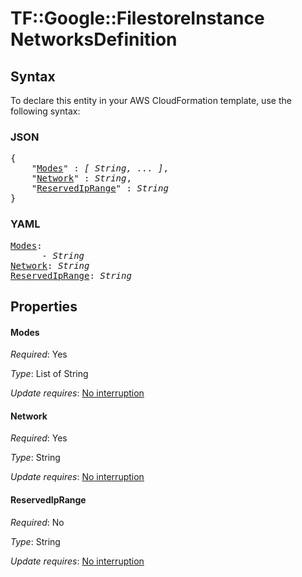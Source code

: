 # TF::Google::FilestoreInstance NetworksDefinition

## Syntax

To declare this entity in your AWS CloudFormation template, use the following syntax:

### JSON

<pre>
{
    "<a href="#modes" title="Modes">Modes</a>" : <i>[ String, ... ]</i>,
    "<a href="#network" title="Network">Network</a>" : <i>String</i>,
    "<a href="#reservediprange" title="ReservedIpRange">ReservedIpRange</a>" : <i>String</i>
}
</pre>

### YAML

<pre>
<a href="#modes" title="Modes">Modes</a>: <i>
      - String</i>
<a href="#network" title="Network">Network</a>: <i>String</i>
<a href="#reservediprange" title="ReservedIpRange">ReservedIpRange</a>: <i>String</i>
</pre>

## Properties

#### Modes

_Required_: Yes

_Type_: List of String

_Update requires_: [No interruption](https://docs.aws.amazon.com/AWSCloudFormation/latest/UserGuide/using-cfn-updating-stacks-update-behaviors.html#update-no-interrupt)

#### Network

_Required_: Yes

_Type_: String

_Update requires_: [No interruption](https://docs.aws.amazon.com/AWSCloudFormation/latest/UserGuide/using-cfn-updating-stacks-update-behaviors.html#update-no-interrupt)

#### ReservedIpRange

_Required_: No

_Type_: String

_Update requires_: [No interruption](https://docs.aws.amazon.com/AWSCloudFormation/latest/UserGuide/using-cfn-updating-stacks-update-behaviors.html#update-no-interrupt)

